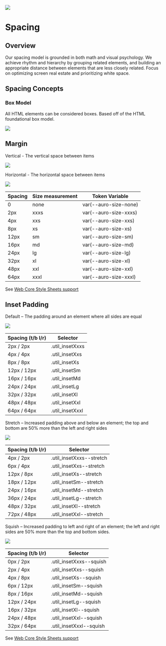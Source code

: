 ![](/images/content/spacing/space_cover.png)

# Spacing

## Overview

Our spacing model is grounded in both math and visual psychology.  We achieve rhythm and hierarchy by grouping related elements, and building an appropriate distance between elements that are less closely related. Focus on optimizing screen real estate and prioritizing white space.

## Spacing Concepts

### Box Model

All HTML elements can be considered boxes. Based off of the HTML foundational box model.

![](/images/content/spacing/space_boxmodel.png)

## Margin

Vertical - The vertical space between items

![](/images/content/spacing/space_horizontal.png)

Horizontal - The horizontal space between items

![](/images/content/spacing/space_vertical.png)

|Spacing|Size measurement|Token Variable|
|---|---|---|
|0|none|var(--auro-size-none)|
|2px|xxxs|var(--auro-size-xxxs)|
|4px|xxs|var(--auro-size-xxs)|
|8px|xs|var(--auro-size-xs)|
|12px|sm|var(--auro-size-sm)|
|16px|md|var(--auro-size-md)|
|24px|lg|var(--auro-size-lg)|
|32px|xl|var(--auro-size-xl)|
|48px|xxl|var(--auro-size-xxl)|
|64px|xxxl|var(--auro-size-xxxl)|

See [Web Core Style Sheets support](https://alaskaairlines.github.io/WebCoreStyleSheets/#utility-layout-mixin-auro_spacing)


## Inset Padding

Default – The padding around an element where all sides are equal

![](/images/content/spacing/space_inset_show.jpg)

|Spacing (t/b l/r)|Selector|
|---|---|
|2px / 2px|.util_insetXxxs|
|4px / 4px|.util_insetXxs|
|8px / 8px|.util_insetXs|
|12px / 12px|.util_insetSm|
|16px / 16px|.util_insetMd|
|24px / 24px|.util_insetLg|
|32px / 32px|.util_insetXl|
|48px / 48px|.util_insetXxl|
|64px / 64px|.util_insetXxxl|

Stretch – Increased padding above and below an element; the top and bottom are 50% more than the left and right sides

![](/images/content/spacing/space_insetstretch_show.jpg)

|Spacing (t/b l/r)|Selector|
|---|---|
|4px / 2px|.util_insetXxxs--stretch|
|6px / 4px|.util_insetXxs--stretch|
|12px / 8px|.util_insetXs--stretch|
|18px / 12px|.util_insetSm--stretch|
|24px / 16px|.util_insetMd--stretch|
|36px / 24px|.util_insetLg--stretch|
|48px / 32px|.util_insetXl--stretch|
|72px / 48px|.util_insetXxl--stretch|

Squish – Increased padding to left and right of an element; the left and right sides are 50% more than the top and bottom sides.

![](/images/content/spacing/space_insetsquish_show.jpg)

|Spacing (t/b l/r)|Selector|
|---|---|
|0px / 2px|.util_insetXxxs--squish|
|2px / 4px|.util_insetXxs--squish|
|4px / 8px|.util_insetXs--squish|
|6px / 12px|.util_insetSm--squish|
|8px / 16px|.util_insetMd--squish|
|12px / 24px|.util_insetLg--squish|
|16px / 32px|.util_insetXl--squish|
|24px / 48px|.util_insetXxl--squish|
|32px / 64px|.util_insetXxxl--squish|


See [Web Core Style Sheets support](https://alaskaairlines.github.io/WebCoreStyleSheets/#utility-layout-mixin-auro_inset)
